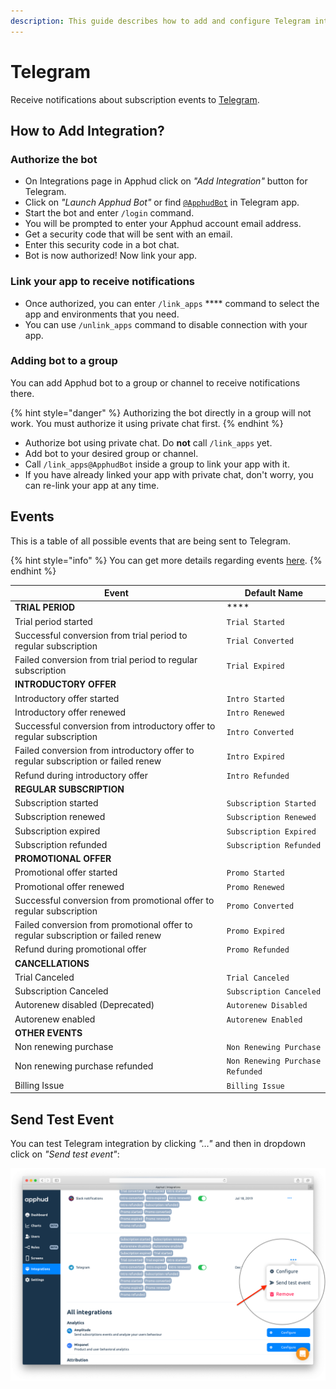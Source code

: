 ```yaml
---
description: This guide describes how to add and configure Telegram integration.
---
```


# Telegram

Receive notifications about subscription events to [Telegram](https://telegram.org/).

## How to Add Integration?

### Authorize the bot

* On Integrations page in Apphud click on _"Add Integration"_ button for Telegram.
* Click on _"Launch Apphud Bot"_ or find [`@ApphudBot`](http://t.me/apphudbot) in Telegram app.
* Start the bot and enter `/login` command.
* You will be prompted to enter your Apphud account email address.&#x20;
* Get a security code that will be sent with an email.
* Enter this security code in a bot chat.
* Bot is now authorized! Now link your app.

### Link your app to receive notifications

* Once authorized, you can enter `/link_apps` **** command to select the app and environments that you need.
* You can use `/unlink_apps` command to disable connection with your app.

### Adding bot to a group

You can add Apphud bot to a group or channel to receive notifications there.&#x20;

{% hint style="danger" %}
Authorizing the bot directly in a group will not work. You must authorize it using private chat first.
{% endhint %}

* Authorize bot using private chat. Do **not** call `/link_apps` yet.
* Add bot to your desired group or channel.
* Call `/link_apps@ApphudBot` inside a group to link your app with it.
* If you have already linked your app with private chat, don't worry, you can re-link your app at any time.

## Events

This is a table of all possible events that are being sent to Telegram.

{% hint style="info" %}
You can get more details regarding events [here](../../events/events.md).
{% endhint %}

| Event                                                                             | Default Name                     |
| --------------------------------------------------------------------------------- | -------------------------------- |
| **TRIAL PERIOD**                                                                  | ****                             |
| Trial period started                                                              | `Trial Started`                  |
| Successful conversion from trial period to regular subscription                   | `Trial Converted`                |
| Failed conversion from trial period to regular subscription                       | `Trial Expired`                  |
| **INTRODUCTORY OFFER**                                                            |                                  |
| Introductory offer started                                                        | `Intro Started`                  |
| Introductory offer renewed                                                        | `Intro Renewed`                  |
| Successful conversion from introductory offer to regular subscription             | `Intro Converted`                |
| Failed conversion from introductory offer to regular subscription or failed renew | `Intro Expired`                  |
| Refund during introductory offer                                                  | `Intro Refunded`                 |
| **REGULAR SUBSCRIPTION**                                                          |                                  |
| Subscription started                                                              | `Subscription Started`           |
| Subscription renewed                                                              | `Subscription Renewed`           |
| Subscription expired                                                              | `Subscription Expired`           |
| Subscription refunded                                                             | `Subscription Refunded`          |
| **PROMOTIONAL OFFER**                                                             |                                  |
| Promotional offer started                                                         | `Promo Started`                  |
| Promotional offer renewed                                                         | `Promo Renewed`                  |
| Successful conversion from promotional offer to regular subscription              | `Promo Converted`                |
| Failed conversion from promotional offer to regular subscription or failed renew  | `Promo Expired`                  |
| Refund during promotional offer                                                   | `Promo Refunded`                 |
| **CANCELLATIONS**                                                                 |                                  |
| Trial Canceled                                                                    | `Trial Canceled`                 |
| Subscription Canceled                                                             | `Subscription Canceled`          |
| Autorenew disabled (Deprecated)                                                   | `Autorenew Disabled`             |
| Autorenew enabled                                                                 | `Autorenew Enabled`              |
| **OTHER EVENTS**                                                                  |                                  |
| Non renewing purchase                                                             | `Non Renewing Purchase`          |
| Non renewing purchase refunded                                                    | `Non Renewing Purchase Refunded` |
| Billing Issue                                                                     | `Billing Issue`                  |

## Send Test Event

You can test Telegram integration by clicking _"…"_ and then in dropdown click on _"Send test event"_:

![](<../../.gitbook/assets/telegram-test-event (1).png>)
